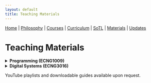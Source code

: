 ```yaml
---
layout: default
title: Teaching Materials
---
```


<div class="navbar">
  <a href="index">Home</a> |
  <a href="philosophy">Philosophy</a> |
  <a href="courses">Courses</a> |
  <a href="curriculum">Curriculum</a> |
  <a href="sotl">SoTL</a> |
  <a href="materials" class="active">Materials</a> |
  <a href="changelog">Updates</a>
</div>


# Teaching Materials

<details><summary><strong>Programming (ECNG1009)</strong></summary>
<ul>
  <li>Lab Sheets (2024)</li>
  <li>Assignments and Rubrics</li>
</ul>
</details>

<details><summary><strong>Digital Systems (ECNG3016)</strong></summary>
<ul>
  <li>VHDL Projects</li>
</ul>
</details>

YouTube playlists and downloadable guides available upon request.
